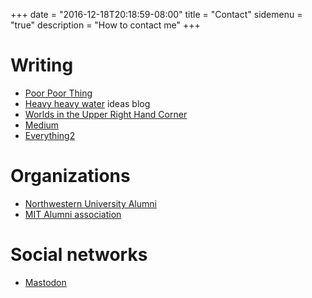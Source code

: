 +++
date = "2016-12-18T20:18:59-08:00"
title = "Contact"
sidemenu = "true"
description = "How to contact me"
+++

# Writing

* [Poor Poor Thing](https://poorpoorthing.com)
* [Heavy heavy water](https://t2o.blogspot.com) ideas blog
* [Worlds in the Upper Right Hand Corner](https://upperrh.wordpress.com)
* [Medium](https://rmagahiz.medium.com/)
* [Everything2](https://www.everything2.com/user/milkfish)

# Organizations

* [Northwestern University Alumni](https://www.alumni.northwestern.edu/s/1479/02-naa/16/home.aspx?gid=2&pgid=20761)
* [MIT Alumni association](https://alum.mit.edu/)

# Social networks
* <a rel="me" href="https://noc.social/@Zerofactorial">Mastodon</a>
